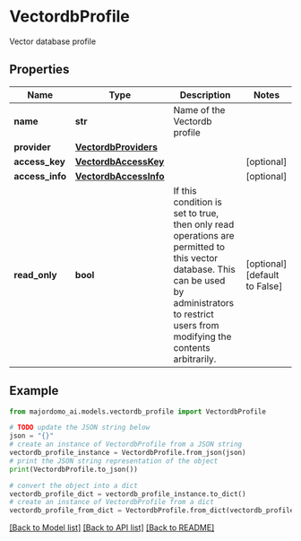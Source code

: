 # VectordbProfile

Vector database profile

## Properties

Name | Type | Description | Notes
------------ | ------------- | ------------- | -------------
**name** | **str** | Name of the Vectordb profile | 
**provider** | [**VectordbProviders**](VectordbProviders.md) |  | 
**access_key** | [**VectordbAccessKey**](VectordbAccessKey.md) |  | [optional] 
**access_info** | [**VectordbAccessInfo**](VectordbAccessInfo.md) |  | [optional] 
**read_only** | **bool** | If this condition is set to true, then only read operations are permitted to this vector database. This can be used by administrators to restrict users from modifying the contents arbitrarily. | [optional] [default to False]

## Example

```python
from majordomo_ai.models.vectordb_profile import VectordbProfile

# TODO update the JSON string below
json = "{}"
# create an instance of VectordbProfile from a JSON string
vectordb_profile_instance = VectordbProfile.from_json(json)
# print the JSON string representation of the object
print(VectordbProfile.to_json())

# convert the object into a dict
vectordb_profile_dict = vectordb_profile_instance.to_dict()
# create an instance of VectordbProfile from a dict
vectordb_profile_from_dict = VectordbProfile.from_dict(vectordb_profile_dict)
```
[[Back to Model list]](../README.md#documentation-for-models) [[Back to API list]](../README.md#documentation-for-api-endpoints) [[Back to README]](../README.md)


